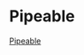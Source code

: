 <!--
 * @Author: tangdaoyong
 * @Date: 2021-06-08 10:56:12
 * @LastEditors: tangdaoyong
 * @LastEditTime: 2021-06-08 10:56:33
 * @Description: Pipeable
-->
# Pipeable

[Pipeable](https://cn.rx.js.org/manual/usage.html#h11)
